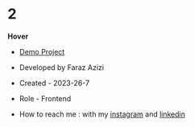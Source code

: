 # 2

**Hover**

- [Demo Project](https://pouria-farahani-developer.github.io/Accordion-Menu-By-React/)

- Developed by Faraz Azizi

- Created - 2023-26-7

- Role - Frontend

- How to reach me : with my [instagram](https://www.instagram.com/faraz_azizi_developer) and [linkedin](https://www.linkedin.com/in/faraz-azizi-099012285)

